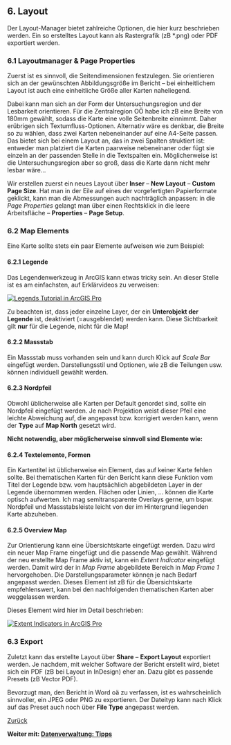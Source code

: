 ## 6. Layout

Der Layout-Manager bietet zahlreiche Optionen, die hier kurz beschrieben werden. Ein so erstelltes Layout kann als Rastergrafik (zB *.png) oder PDF exportiert werden.

### 6.1 Layoutmanager & Page Properties

Zuerst ist es sinnvoll, die Seitendimensionen festzulegen. Sie orientieren sich an der gewünschten Abbildungsgröße im Bericht &ndash; bei einheitlichem Layout ist auch eine einheitliche Größe aller Karten naheliegend.

Dabei kann man sich an der Form der Untersuchungsregion und der Lesbarkeit orientieren. Für die Zentralregion OÖ habe ich zB eine Breite von 180mm gewählt, sodass die Karte eine volle Seitenbreite einnimmt. Daher erübrigen sich Textumfluss-Optionen. Alternativ wäre es denkbar, die Breite so zu wählen, dass zwei Karten nebeneinander auf eine A4-Seite passen. Das bietet sich bei einem Layout an, das in zwei Spalten struktiert ist: entweder man platziert die Karten paarweise nebeneinaner oder fügt sie einzeln an der passenden Stelle in die Textspalten ein. Möglicherweise ist die Untersuchungsregion aber so groß, dass die Karte dann nicht mehr lesbar wäre...

Wir erstellen zuerst ein neues Layout über **Inser** &ndash; **New Layout** &ndash; **Custom Page Size**. Hat man in der Eile auf eines der vorgefertigten Papierformate geklickt, kann man die Abmessungen auch nachträglich anpassen: in die *Page Properties* gelangt man über einen Rechtsklick in die leere Arbeitsfläche &ndash; **Properties** &ndash; **Page Setup**.

### 6.2 Map Elements

Eine Karte sollte stets ein paar Elemente aufweisen wie zum Beispiel:

#### 6.2.1 Legende
Das Legendenwerkzeug in ArcGIS kann etwas tricky sein. An dieser Stelle ist es am einfachsten, auf Erklärvideos zu verweisen:

[![Legends Tutorial in ArcGIS Pro](http://img.youtube.com/vi/kB_WSJZDzfk/0.jpg)](https://www.youtube.com/watch?v=kB_WSJZDzfk "Legends Tutorial in ArcGIS Pro")

Zu beachten ist, dass jeder einzelne Layer, der ein **Unterobjekt der Legende** ist, deaktiviert (=ausgeblendet) werden kann. Diese Sichtbarkeit gilt **nur** für die Legende, nicht für die Map!

#### 6.2.2 Massstab

Ein Massstab muss vorhanden sein und kann durch Klick auf *Scale Bar* eingefügt werden. Darstellungsstil und Optionen, wie zB die Teilungen usw. können individuell gewählt werden.

#### 6.2.3 Nordpfeil

Obwohl üblicherweise alle Karten per Default genordet sind, sollte ein Nordpfeil eingefügt werden. Je nach Projektion weist dieser Pfeil eine leichte Abweichung auf, die angepasst bzw. korrigiert werden kann, wenn der **Type** auf **Map North** gesetzt wird.

**Nicht notwendig, aber möglicherweise sinnvoll sind Elemente wie:**

#### 6.2.4 Textelemente, Formen

Ein Kartentitel ist üblicherweise ein Element, das auf keiner Karte fehlen sollte. Bei thematischen Karten für den Bericht kann diese Funktion vom Titel der Legende bzw. vom hauptsächlich abgebildeten Layer in der Legende übernommen werden. Flächen oder Linien, ... können die Karte optisch aufwerten. Ich mag semitransparente Overlays gerne, um bspw. Nordpfeil und Massstabsleiste leicht von der im Hintergrund liegenden Karte abzuheben.

#### 6.2.5 Overview Map

Zur Orientierung kann eine Übersichtskarte eingefügt werden. Dazu wird ein neuer Map Frame eingefügt und die passende Map gewählt. Während der neu erstellte Map Frame aktiv ist, kann ein *Extent Indicator* eingefügt werden. Damit wird der in *Map Frame* abgebildete Bereich in *Map Frame 1* hervorgehoben. Die Darstellungsparameter können je nach Bedarf angepasst werden. Dieses Element ist zB für die Übersichtskarte empfehlenswert, kann bei den nachfolgenden thematischen Karten aber weggelassen werden.

Dieses Element wird hier im Detail beschrieben:

[![Extent Indicators in ArcGIS Pro ](http://img.youtube.com/vi/CHe-AANSLYM/0.jpg)](https://www.youtube.com/watch?v=CHe-AANSLYM "Extent Indicators in ArcGIS Pro")

### 6.3 Export

Zuletzt kann das erstellte Layout über **Share** &ndash; **Export Layout** exportiert werden. Je nachdem, mit welcher Software der Bericht erstellt wird, bietet sich ein PDF (zB bei Layout in InDesign) eher an. Dazu gibt es passende Presets (zB Vector PDF).

Bevorzugt man, den Bericht in Word oä zu verfassen, ist es wahrscheinlich sinnvoller, ein JPEG oder PNG zu exportieren. Der Dateityp kann nach Klick auf das Preset auch noch über **File Type** angepasst werden.

[Zurück](./join.md)

**Weiter mit: [Datenverwaltung: Tipps](./tips.md)**
